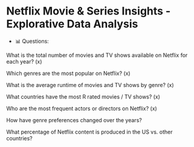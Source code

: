 # Netflix Movie & Series Insights - Explorative Data Analysis

- 📊 Questions:

What is the total number of movies and TV shows available on Netflix for each year? (x)

Which genres are the most popular on Netflix? (x)

What is the average runtime of movies and TV shows by genre? (x)

What countries have the most R rated movies / TV shows? (x)

Who are the most frequent actors or directors on Netflix? (x)

How have genre preferences changed over the years?

What percentage of Netflix content is produced in the US vs. other countries?

